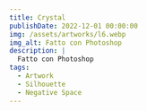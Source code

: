 ```yaml
---
title: Crystal
publishDate: 2022-12-01 00:00:00
img: /assets/artworks/l6.webp
img_alt: Fatto con Photoshop
description: |
  Fatto con Photoshop
tags:
  - Artwork
  - Silhouette
  - Negative Space
---
```



